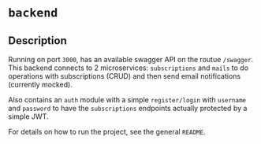 # `backend`

## Description

Running on port `3000`, has an available swagger API on the routue `/swagger`. This backend connects to 2 microservices: `subscriptions` and `mails` to do operations with subscriptions (CRUD) and then send email notifications (currently mocked).

Also contains an `auth` module with a simple `register/login` with `username` and `password` to have the `subscriptions` endpoints actually protected by a simple JWT.

For details on how to run the project, see the general `README`.
